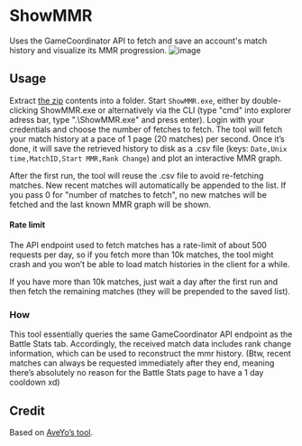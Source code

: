 # ShowMMR

Uses the GameCoordinator API to fetch and save an account's match history and visualize its MMR progression.
![image](https://github.com/user-attachments/assets/35d7f33c-f2b5-4e4b-b355-fc2e670eee9c)

## Usage

Extract [the zip](https://github.com/Lypheo/ShowMMR/releases/latest/download/ShowMMR.zip) contents into a folder. Start ``ShowMMR.exe``, either by double-clicking ShowMMR.exe or alternatively via the CLI (type "cmd" into explorer adress bar, type ".\ShowMMR.exe" and press enter).
Login with your credentials and choose the number of fetches to fetch. The tool will fetch your match history at a pace of 1 page (20 matches) per second.
Once it’s done, it will save the retrieved history to disk as a .csv file (keys: ``Date,Unix time,MatchID,Start MMR,Rank Change``) and plot an interactive MMR graph.

After the first run, the tool will reuse the .csv file to avoid re-fetching matches. New recent matches will automatically be appended to the list.
If you pass 0 for "number of matches to fetch", no new matches will be fetched and the last known MMR graph will be shown.

#### Rate limit

The API endpoint used to fetch matches has a rate-limit of about 500 requests per day, so if you fetch more than 10k matches, the tool might crash and you won’t be able to load match histories in the client for a while.

If you have more than 10k matches, just wait a day after the first run and then fetch the remaining matches (they will be prepended to the saved list).

### How

This tool essentially queries the same GameCoordinator API endpoint as the Battle Stats tab. Accordingly, the received match data includes rank change information, which can be used to reconstruct the mmr history.
(Btw, recent matches can always be requested immediately after they end, meaning there’s absolutely no reason for the Battle Stats page to have a 1 day cooldown xd)

## Credit

Based on [AveYo’s tool](https://github.com/AveYo/ShowMMR/tree/main/ShowMMR_tool).
